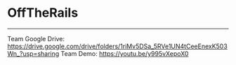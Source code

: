# OffTheRails
---
Team Google Drive: https://drive.google.com/drive/folders/1riMv5DSa_5RVe1UN4tCeeEnexK503Wn_?usp=sharing
Team Demo: https://youtu.be/y995vXepoX0